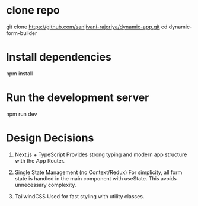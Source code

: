 # clone repo
git clone https://github.com/sanjivani-rajoriya/dynamic-app.git
cd dynamic-form-builder

# Install dependencies
npm install

# Run the development server
npm run dev

# Design Decisions

1. Next.js + TypeScript
Provides strong typing and modern app structure with the App Router.

2. Single State Management (no Context/Redux)
For simplicity, all form state is handled in the main component with useState. This avoids unnecessary complexity.

6. TailwindCSS
Used for fast styling with utility classes.
